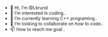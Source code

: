 - 👋 Hi, I’m @Lkrund
- 👀 I’m interested in coding..
- 🌱 I’m currently learning C++ programing..
- 💞️ I’m looking to collaborate on how to code..
- 📫 How to reach me goal
.

<!---
Lkrund/Lkrund is a ✨ special ✨ repository because its `README.md` (this file) appears on your GitHub profile.
You can click the Preview link to take a look at your changes.
--->

